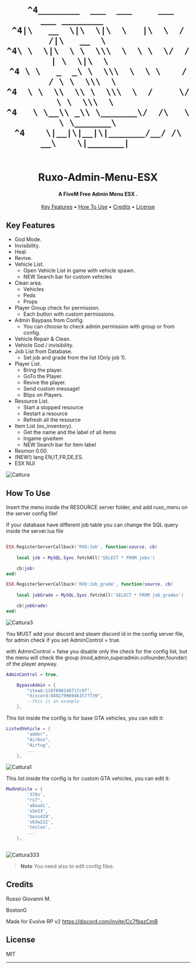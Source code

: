 
<h1 align="center">
  <br>






                                             
     ^4________  ___  ___     ___    ___ ________          
    ^4|\   __  \|\  \|\  \   |\  \  /  /|\   __  \        
    ^4\ \  \|\  \ \  \\\  \  \ \  \/  / | \  \|\  \       
    ^4 \ \   _  _\ \  \\\  \  \ \    / / \ \  \\\  \      
    ^4  \ \  \\  \\ \  \\\  \  /     \/   \ \  \\\  \     
    ^4   \ \__\\ _\\ \_______\/  /\   \    \ \_______\    
    ^4    \|__|\|__|\|_______/__/ /\ __\    \|_______|     

                                   
                                  
                                  
                                  


           
                           
  <br>
  Ruxo-Admin-Menu-ESX
  <br>
</h1>

<h4 align="center">A FiveM Free Admin Menu ESX
.</h4>

<p align="center">
  <a href="#key-features">Key Features</a> •
  <a href="#how-to-use">How To Use</a> •
  <a href="#credits">Credits</a> •
  <a href="#license">License</a>
</p>


## Key Features

* God Mode.
* Invisibility.
* Heal.
* Revive.
* Vehicle List.
  - Open Vehicle List in game with vehicle spawn.
  - NEW Search bar for custom vehicles
* Clean area.
  - Vehicles
  - Peds
  - Props
* Player Group check for permission.
  - Each button with custom permissions.
* Admin Baypass from Config.
  - You can choose to check admin permission with group or from config.  
* Vehicle Repair & Clean.
* Vehicle God / invisibility.
* Job List from Database.
  - Set job and grade from the list (Only job 1).
* Player List.
  - Bring the player.
  - GoTo the Player.
  - Revive the player.
  - Send custom message!
  - Blips on Players.
* Resource List.  
  - Start a stopped resource
  - Restart a resource
  - Refresh all the resource
 * Item List (ox_inventory).  
   - Get the name and the label of all items
   - Ingame giveitem 
   - NEW Search bar for item label
* Resmon 0.00.
* (NEW!) lang EN,IT,FR,DE,ES.
* ESX NUI


![Cattura](https://user-images.githubusercontent.com/113531412/236582514-a35d84ad-9a04-4cad-98c5-6e564a7fd161.PNG)

## How To Use

Insert the menu inside the RESOURCE server folder, and add ruxo_menu on the server config file!

If your database have different job table you can change the SQL query inside the server.lua file
```lua

ESX.RegisterServerCallback('RXO:Job', function(source, cb)
	
	local job = MySQL.Sync.fetchAll('SELECT * FROM jobs') 

	cb(job)
end)

ESX.RegisterServerCallback('RXO:Job_grade', function(source, cb)
	
	local jobGrade = MySQL.Sync.fetchAll('SELECT * FROM job_grades') 

	cb(jobGrade)
end)

```
![Cattura3](https://user-images.githubusercontent.com/113531412/234995551-f4f82c4d-d07e-4765-bdd6-f144addbfdb3.PNG)

You MUST add your discord and steam discord id in the config server file, for admin check if you set AdminControl = true.

with AdminControl = false you disable only the check for the config list, but the menu will check the group (mod,admin,superadmin.cofounder,founder) of the player anyway.

```lua
AdminControl = true,

	BypassAdmin = {
		"steam:110789014871fc9f", 
		"discord:849279969461577739",
		--this is an example
	},
```

This list inside the config is for base GTA vehicles, you can edit it:

```lua
ListedVehicle = {
		"adder",
		"Airbus",
		"Airtug",
		...	 
    },
```
![Cattura1](https://user-images.githubusercontent.com/113531412/234995542-edbbd444-60cd-4784-addc-eccaf3dfc476.PNG)

This list inside the config is for custom GTA vehicles, you can edit it:

```lua
ModVehicle = {
		'370z',
		"rs7",
		'a8audi',
		'x5e53',
		'boss429',
		's63w222',
		'teslax',
		...
	},
			 
```

![Cattura333](https://user-images.githubusercontent.com/113531412/236582635-146a0cb5-f153-454d-9cdb-646f11b0e7bc.PNG)


> **Note**
> You need also to edit config files.


## Credits

Russo Giovanni M.

BostonG

Made for Evolve RP v2 https://discord.com/invite/Cc7fbazCmB

## License

MIT

---

